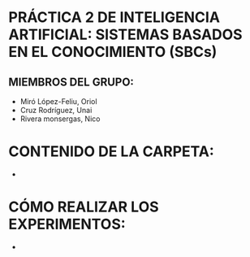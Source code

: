 # PRÁCTICA 2 DE INTELIGENCIA ARTIFICIAL: SISTEMAS BASADOS EN EL CONOCIMIENTO (SBCs)


## MIEMBROS DEL GRUPO:
- Miró López-Feliu, Oriol
- Cruz Rodríguez, Unai
- Rivera monsergas, Nico


# CONTENIDO DE LA CARPETA:
- 

# CÓMO REALIZAR LOS EXPERIMENTOS:
- 
